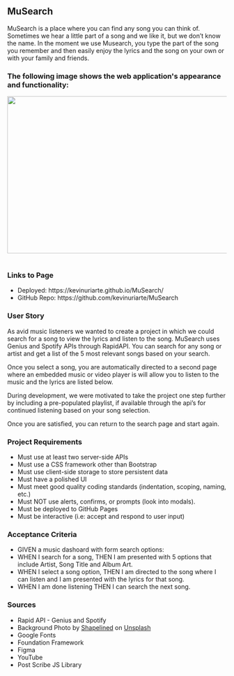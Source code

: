 ## MuSearch

MuSearch is a place where you can find any song you can think of. Sometimes we hear a little part of a song and we like it, but we don’t know the name. In the moment we use Musearch, you type the part of the song you remember and then easily enjoy the lyrics and the song on your own or with your family and friends.

<h3>The following image shows the web application's appearance and functionality:</h3>
<img src="./assets/images/MuSearchDemo.gif"width="640" height="360"/>
<br>
<br>
<h3>Links to Page</h3>
  <ul>
    <li>Deployed: https://kevinuriarte.github.io/MuSearch/</li>
    <li>GitHub Repo: https://github.com/kevinuriarte/MuSearch</li>
  </ul>

<h3>User Story</h3>
As avid music listeners we wanted to create a project in which we could search for a song to view the lyrics and listen to the song. MuSearch uses Genius and Spotify APIs through RapidAPI.  
You can search for any song or artist and get a list of the 5 most relevant songs based on your search. 

Once you select a song, you are automatically directed to a second page where an embedded music or video player is will allow you to listen to the music and the lyrics are listed below. 

During development, we were motivated to take the project one step further by including a pre-populated playlist, if available through the api’s for continued listening based on your song selection.

Once you are satisfied, you can return to the search page and start again. 
<br>

<h3>Project Requirements</h3>
<ul>
  <li>Must use at least two server-side APIs</li>
  <li>Must use a CSS framework other than Bootstrap</li>
  <li>Must use client-side storage to store persistent data</li>
  <li>Must have a polished UI</li>
  <li>Must meet good quality coding standards (indentation, scoping, naming, etc.)</li>
  <li>Must NOT use alerts, confirms, or prompts (look into modals).</li>
  <li>Must be deployed to GitHub Pages</li> 
  <li>Must be interactive (i.e: accept and respond to user input)</li>
</ul>

<h3>Acceptance Criteria</h3>
<ul>
  <li>GIVEN a music dashoard with form search options:
  <li>WHEN I search for a song,
THEN I am presented with 5 options that include Artist, Song Title and Album Art.</li>
  <li>WHEN I select a song option,
THEN I am directed to the song where I can listen and I am presented with the lyrics for that song.</li>
  <li>WHEN I am done listening
THEN I can search the next song.</li>
</ul>


<h3>Sources</h3>
<ul>
  <li>Rapid API - Genius and Spotify</li>
  <li>Background Photo by <a href="https://unsplash.com/@shapelined?utm_source=unsplash&utm_medium=referral&utm_content=creditCopyText">Shapelined</a> on <a href="https://unsplash.com/wallpapers/colors/grey?utm_source=unsplash&utm_medium=referral&utm_content=creditCopyText">Unsplash</a>
  </li>
  <li>Google Fonts</li>
  <li>Foundation Framework</li>
  <li>Figma</li>
  <li>YouTube</li>
  <li>Post Scribe JS Library</li>
</ul>
  
